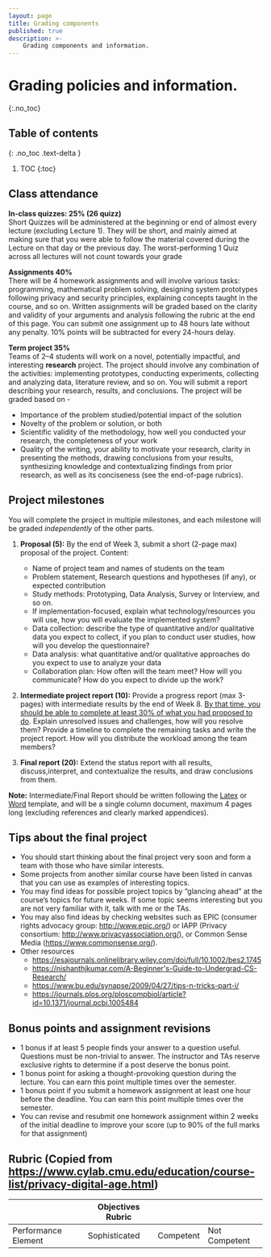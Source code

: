 ```yaml
---
layout: page
title: Grading components
published: true
description: >-
    Grading components and information.
---
```


# Grading policies and information.
{:.no_toc}

## Table of contents
{: .no_toc .text-delta }

1. TOC
{:toc}

## Class attendance


**In-class quizzes: 25% (26 quizz)**  <br /> Short Quizzes will be administered at the beginning or end of almost every lecture (excluding Lecture 1). They will be short, and mainly aimed at making sure that you were able to follow the material covered during the Lecture on that day or the previous day. The worst-performing 1 Quiz across all lectures will not count towards your grade


**Assignments 40%**  <br />There will be 4 homework assignments and will involve various tasks: programming, mathematical problem solving, designing system prototypes following privacy and security principles, explaining concepts taught in the course, and so on. Written assignments will be graded based on the clarity and validity of your arguments and analysis following the rubric at the end of this page. You can submit one assignment up to 48 hours late without any penalty. 10% points will be subtracted for every 24-hours delay.


**Term project 35%**  <br />Teams of 2–4 students will work on a novel, potentially impactful, and interesting **research** project. The project should involve any combination of the activities: implementing prototypes, conducting experiments, collecting and analyzing data, literature review, and so on. You will submit a report describing your research, results, and conclusions. The project will be graded based on -
* Importance of the problem studied/potential impact of the solution
* Novelty of the problem or solution, or both
* Scientific validity of the methodology, how well you conducted your research,  the completeness of your work
* Quality of the writing, your ability to motivate your research, clarity in presenting the methods, drawing conclusions from your results, synthesizing knowledge and contextualizing findings from prior research, as well as its conciseness (see the end-of-page rubrics).


## Project milestones 
You will complete the project in multiple milestones, and each milestone will be graded *independently* of the other parts.



1)  **Proposal (5):**  By the end of Week 3, submit a short (2-page max) proposal of the project. Content:
    * Name of project team and names of students on the team
    * Problem statement, Research questions and hypotheses (if any), or expected contribution
    * Study methods: Prototyping, Data Analysis, Survey or Interview, and so on.
    * If implementation-focused, explain what technology/resources you will use, how you will evaluate the implemented system?
    * Data collection: describe the type of quantitative and/or qualitative data you expect to collect, if you plan to conduct user studies, how will you develop the questionnaire?
    * Data analysis: what quantitative and/or qualitative approaches do you expect to use to analyze your data
    * Collaboration plan: How often will the team meet? How will you communicate? How do you expect to divide up the work?
    
    
2)  **Intermediate project report (10):** Provide a progress report (max 3-pages) with intermediate results by the end of Week 8. <ins> By that time, you should be able to complete at least 30% of what you had proposed to do</ins>. Explain unresolved issues and challenges, how will you resolve them? Provide a timeline to complete the remaining tasks and write the project report. How will you distribute the workload among the team members?


3)  **Final report (20):**  Extend the status report with all results, discuss,interpret, and contextualize the results, and draw conclusions from them. 


**Note:**  Intermediate/Final Report should be written following the [Latex](https://www.acm.org/binaries/content/assets/publications/consolidated-tex-template/acmart-primary.zip) or [Word](https://www.acm.org/binaries/content/assets/publications/taps/acm_submission_template.docx) template, and will be a single column document, maximum 4 pages long (excluding references and clearly marked appendices). 



## Tips about the final project
* You should start thinking about the final project very soon and form a team with those who have similar interests.
* Some projects from another similar course have been listed in canvas that you can use as examples of interesting topics.
* You may find ideas for possible project topics by “glancing ahead” at the course’s topics for future weeks. If some topic seems interesting but you are not very familiar with it, talk with me or the TAs.
* You may also find ideas by checking websites such as EPIC (consumer rights advocacy group: http://www.epic.org/) or IAPP (Privacy consortium: http://www.privacyassociation.org/), or Common Sense Media (https://www.commonsense.org/).
* Other resources 
    * https://esajournals.onlinelibrary.wiley.com/doi/full/10.1002/bes2.1745
    * https://nishanthjkumar.com/A-Beginner's-Guide-to-Undergrad-CS-Research/
    * https://www.bu.edu/synapse/2009/04/27/tips-n-tricks-part-i/
    * https://journals.plos.org/ploscompbiol/article?id=10.1371/journal.pcbi.1005484


## Bonus points and assignment revisions
* 1 bonus if at least 5 people finds your answer to a question useful. Questions must be non-trivial to answer. The instructor and TAs reserve exclusive rights to determine if a post deserve the bonus point.
* 1 bonus point for asking a thought-provoking question during the lecture. You can earn this point multiple times over the semester.
* 1 bonus point if you submit a homework assignment at least one hour before the deadline. You can earn this point multiple times over the semester.
* You can revise and resubmit one homework assignment within 2 weeks of the initial deadline to improve your score (up to 90% of the full marks for that assignment)


## Rubric (Copied from https://www.cylab.cmu.edu/education/course-list/privacy-digital-age.html)
<!-- ![](https://github.com/cse467/s23/blob/main/assets/images/Rubric.png?raw=true) -->

|                     | Objectives Rubric |       |               |
|---------------------|-------------------|-------|-------------- |
| Performance Element | Sophisticated | Competent | Not Competent |
